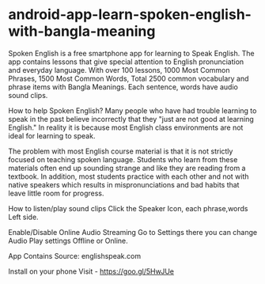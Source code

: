 # android-app-learn-spoken-english-with-bangla-meaning
Spoken English is a free smartphone app for learning to Speak English. The app contains lessons that give special attention to English pronunciation and everyday language. With over 100 lessons, 1000 Most Common Phrases, 1500 Most Common Words, Total 2500 common vocabulary and phrase items with Bangla Meanings. Each sentence, words have audio sound clips.

How to help Spoken English?
Many people who have had trouble learning to speak in the past believe incorrectly that they "just are not good at learning English." In reality it is because most English class environments are not ideal for learning to speak.

The problem with most English course material is that it is not strictly focused on teaching spoken language. Students who learn from these materials often end up sounding strange and like they are reading from a textbook. In addition, most students practice with each other and not with native speakers which results in mispronunciations and bad habits that leave little room for progress.

How to listen/play sound clips
Click the Speaker Icon, each phrase,words Left side.

Enable/Disable Online Audio Streaming
Go to Settings there you can change Audio Play settings Offline or Online.

App Contains Source: englishspeak.com 

Install on your phone 
Visit - https://goo.gl/5HwJUe

